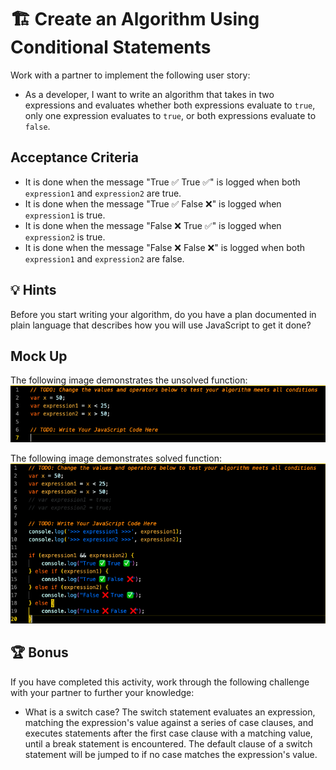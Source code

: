 # 🏗️ Create an Algorithm Using Conditional Statements

Work with a partner to implement the following user story:

* As a developer, I want to write an algorithm that takes in two expressions and evaluates whether both expressions evaluate to `true`, only one expression evaluates to `true`, or both expressions evaluate to `false`.

## Acceptance Criteria
* It is done when the message "True ✅ True ✅" is logged when both `expression1` and `expression2` are true.
* It is done when the message "True ✅ False ❌" is logged when `expression1` is true.
* It is done when the message "False ❌ True ✅" is logged when `expression2` is true.
* It is done when the message "False ❌ False ❌" is logged when both `expression1` and `expression2` are false.

## 💡 Hints
Before you start writing your algorithm, do you have a plan documented in plain language that describes how you will use JavaScript to get it done?

## Mock Up
The following image demonstrates the unsolved function:
![Unsolved](./assets/images/unsolved.png)

The following image demonstrates solved function:
![Solved](./assets/images/solved.png)

## 🏆 Bonus
If you have completed this activity, work through the following challenge with your partner to further your knowledge:
* What is a switch case?
The switch statement evaluates an expression, matching the expression's value against a series of case clauses, and executes statements after the first case clause with a matching value, until a break statement is encountered. The default clause of a switch statement will be jumped to if no case matches the expression's value.
